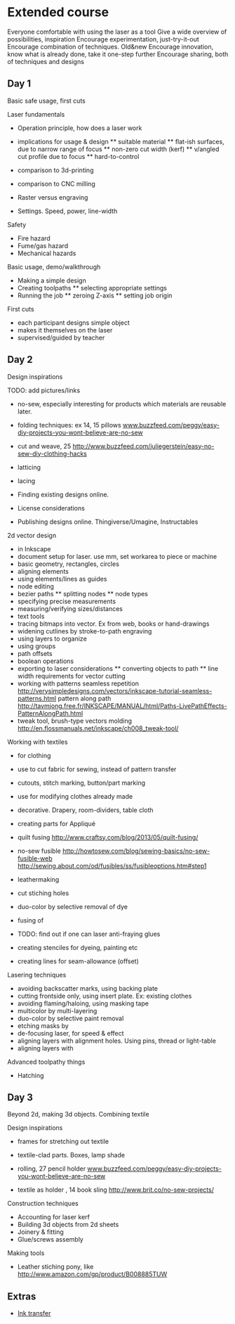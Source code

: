 
# Extended course

Everyone comfortable with using the laser as a tool
Give a wide overview of possibilities, inspiration
Encourage experimentation, just-try-it-out
Encourage combination of techniques. Old&new
Encourage innovation, know what is already done, take it one-step further
Encourage sharing, both of techniques and designs

## Day 1

Basic safe usage, first cuts

Laser fundamentals

* Operation principle, how does a laser work
* implications for usage & design
** suitable material
** flat-ish surfaces, due to narrow range of focus
** non-zero cut width (kerf)
** v/angled cut profile due to focus
** hard-to-control
* comparison to 3d-printing
* comparison to CNC milling

* Raster versus engraving
* Settings. Speed, power, line-width

Safety

* Fire hazard
* Fume/gas hazard
* Mechanical hazards

Basic usage, demo/walkthrough

* Making a simple design
* Creating toolpaths
** selecting appropriate settings
* Running the job
** zeroing Z-axis
** setting job origin

First cuts

* each participant designs simple object
* makes it themselves on the laser
* supervised/guided by teacher


## Day 2

Design inspirations

TODO: add pictures/links

* no-sew, especially interesting for products which materials are reusable later.
* folding techniques: ex 14, 15 pillows
www.buzzfeed.com/peggy/easy-diy-projects-you-wont-believe-are-no-sew 

* cut and weave, 25
http://www.buzzfeed.com/juliegerstein/easy-no-sew-diy-clothing-hacks
* latticing
* lacing



* Finding existing designs online.
* License considerations
* Publishing designs online. Thingiverse/Umagine, Instructables

2d vector design

* in Inkscape
* document setup for laser. use mm, set workarea to piece or machine
* basic geometry, rectangles, circles
* aligning elements
* using elements/lines as guides
* node editing
* bezier paths
** splitting nodes
** node types 
* specifying precise measurements
* measuring/verifying sizes/distances
* text tools
* tracing bitmaps into vector. Ex from web, books or hand-drawings
* widening cutlines by stroke-to-path engraving
* using layers to organize
* using groups
* path offsets
* boolean operations
* exporting to laser considerations
** converting objects to path
** line width requirements for vector cutting
* working with patterns
seamless repetition http://verysimpledesigns.com/vectors/inkscape-tutorial-seamless-patterns.html
pattern along path http://tavmjong.free.fr/INKSCAPE/MANUAL/html/Paths-LivePathEffects-PatternAlongPath.html
* tweak tool, brush-type vectors molding
http://en.flossmanuals.net/inkscape/ch008_tweak-tool/

Working with textiles

* for clothing
* use to cut fabric for sewing, instead of pattern transfer
* cutouts, stitch marking, button/part marking
* use for modifying clothes already made
* decorative. Drapery, room-dividers, table cloth
* creating parts for Appliqué
* quilt fusing http://www.craftsy.com/blog/2013/05/quilt-fusing/
* no-sew fusible http://howtosew.com/blog/sewing-basics/no-sew-fusible-web http://sewing.about.com/od/fusibles/ss/fusibleoptions.htm#step1
* leathermaking
* cut stiching holes
* duo-color by selective removal of dye
* fusing of 
* TODO: find out if one can laser anti-fraying glues
* creating stenciles for dyeing, painting etc

* creating lines for seam-allowance (offset)

Lasering techniques

* avoiding backscatter marks, using backing plate
* cutting frontside only, using insert plate. Ex: existing clothes
* avoiding flaming/haloing, using masking tape
* multicolor by multi-layering
* duo-color by selective paint removal
* etching masks by
* de-focusing laser, for speed & effect
* aligning layers with alignment holes. Using pins, thread or light-table
* aligning layers with 


Advanced toolpathy things

* Hatching



## Day 3

Beyond 2d, making 3d objects. Combining textile

Design inspirations

* frames for stretching out textile
* textile-clad parts. Boxes, lamp shade

* rolling, 27 pencil holder
www.buzzfeed.com/peggy/easy-diy-projects-you-wont-believe-are-no-sew
* textile as holder , 14 book sling
http://www.brit.co/no-sew-projects/

Construction techniques

* Accounting for laser kerf
* Building 3d objects from 2d sheets
* Joinery & fitting
* Glue/screws assembly

Making tools

* Leather stiching pony, like http://www.amazon.com/gp/product/B008885TUW


## Extras

* [Ink transfer](http://thegraphicsfairy.com/12-easy-image-transfer-methods-for-diy-projects)



